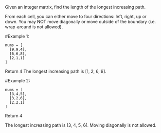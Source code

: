 Given an integer matrix, find the length of the longest increasing path.

From each cell, you can either move to four directions: left, right, up or down. You may NOT move diagonally or move outside of the boundary (i.e. wrap-around is not allowed).

#Example 1:
```
nums = [
  [9,9,4],
  [6,6,8],
  [2,1,1]
]
```
Return 4
The longest increasing path is [1, 2, 6, 9].

#Example 2:
```
nums = [
  [3,4,5],
  [3,2,6],
  [2,2,1]
]
```
Return 4

The longest increasing path is [3, 4, 5, 6]. Moving diagonally is not allowed.

